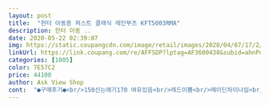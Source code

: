 ```yaml
---
layout: post 
title:  "헌터 아동용 퍼스트 클래식 레인부츠 KFT5003RMA" 
description: 헌터 아동 ..
date: 2020-05-22 02:39:07 
img: https://static.coupangcdn.com/image/retail/images/2020/04/07/17/2/28304d9d-92a3-4090-9bf0-148a601db9a9.jpg 
linkUrl: https://link.coupang.com/re/AFFSDP?lptag=AF3600438&subid=ahnPublicAsk&pageKey=1547383824&itemId=2601776027&vendorItemId=70476394120&traceid=V0-113-fc292ebe47541bc5 
categories: [1005] 
color: 7E57C2 
price: 44100 
author: Ask View Shop 
cont:  "●구매후기●<br/>150신는애기170 여유있음<br/>레드이쁨<br/>메이딘차이나임<br/>배송담날옴<br/>비오는날 신기려 여유있게 2사이즈 업해서삿음<br/>아직큼<br/>" 
---
```

